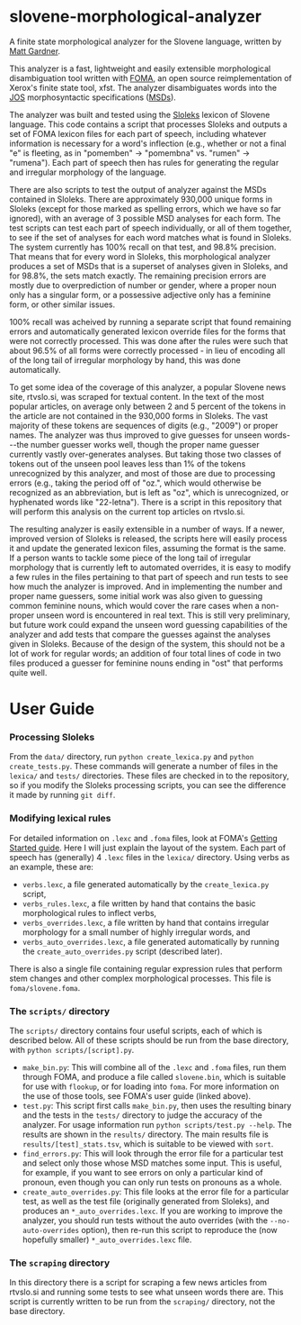 slovene-morphological-analyzer
==============================

A finite state morphological analyzer for the Slovene language, written by
[Matt Gardner](http://www.cs.cmu.edu/~mg1/).

This analyzer is a fast, lightweight and easily extensible morphological
disambiguation tool written with [FOMA](https://code.google.com/p/foma/), an
open source reimplementation of Xerox's finite state tool, xfst.  The analyzer
disambiguates words into the [JOS](http://nl.ijs.si/jos/index-en.html)
morphosyntactic specifications
([MSDs](http://nl.ijs.si/jos/msd/html-en/index.html)).

The analyzer was built and tested using the
[Sloleks](http://www.slovenscina.eu/sloleks/opis) lexicon of Slovene language.
This code contains a script that processes Sloleks and outputs a set of FOMA
lexicon files for each part of speech, including whatever information is
necessary for a word's inflection (e.g., whether or not a final "e" is
fleeting, as in "pomemben" -> "pomembna" vs. "rumen" -> "rumena").  Each part
of speech then has rules for generating the regular and irregular morphology of
the language.

There are also scripts to test the output of analyzer against the MSDs
contained in Sloleks.  There are approximately 930,000 unique forms in Sloleks
(except for those marked as spelling errors, which we have so far ignored),
with an average of 3 possible MSD analyses for each form.  The test scripts can
test each part of speech individually, or all of them together, to see if the
set of analyses for each word matches what is found in Sloleks.  The system
currently has 100% recall on that test, and 98.8% precision.  That means that
for every word in Sloleks, this morphological analyzer produces a set of MSDs
that is a superset of analyses given in Sloleks, and for 98.8%, the sets match
exactly.  The remaining precision errors are mostly due to overprediction of
number or gender, where a proper noun only has a singular form, or a possessive
adjective only has a feminine form, or other similar issues.

100% recall was acheived by running a separate script that found remaining
errors and automatically generated lexicon override files for the forms that
were not correctly processed.  This was done after the rules were such that
about 96.5% of all forms were correctly processed - in lieu of encoding all of
the long tail of irregular morphology by hand, this was done automatically.

To get some idea of the coverage of this analyzer, a popular Slovene news site,
rtvslo.si, was scraped for textual content.  In the text of the most popular
articles, on average only between 2 and 5 percent of the tokens in the article
are not contained in the 930,000 forms in Sloleks.  The vast majority of these
tokens are sequences of digits (e.g., "2009") or proper names.  The analyzer
was thus improved to give guesses for unseen words---the number guesser works
well, though the proper name guesser currently vastly over-generates analyses.
But taking those two classes of tokens out of the unseen pool leaves less than
1% of the tokens unrecognized by this analyzer, and most of those are due to
processing errors (e.g., taking the period off of "oz.", which would otherwise
be recognized as an abbreviation, but is left as "oz", which is unrecognized,
or hyphenated words like "22-letna").  There is a script in this repository
that will perform this analysis on the current top articles on rtvslo.si.

The resulting analyzer is easily extensible in a number of ways.  If a newer,
improved version of Sloleks is released, the scripts here will easily process
it and update the generated lexicon files, assuming the format is the same.  If
a person wants to tackle some piece of the long tail of irregular morphology
that is currently left to automated overrides, it is easy to modify a few rules
in the files pertaining to that part of speech and run tests to see how much
the analyzer is improved.  And in implementing the number and proper name
guessers, some initial work was also given to guessing common feminine nouns,
which would cover the rare cases when a non-proper unseen word is encountered
in real text.  This is still very preliminary, but future work could expand the
unseen word guessing capabilities of the analyzer and add tests that compare
the guesses against the analyses given in Sloleks.  Because of the design of
the system, this should not be a lot of work for regular words; an addition of
four total lines of code in two files produced a guesser for feminine nouns
ending in "ost" that performs quite well.

# User Guide

### Processing Sloleks

From the `data/` directory, run `python create_lexica.py` and `python
create_tests.py`.  These commands will generate a number of files in the
`lexica/` and `tests/` directories.  These files are checked in to the
repository, so if you modify the Sloleks processing scripts, you can see the
difference it made by running `git diff`.

### Modifying lexical rules

For detailed information on `.lexc` and `.foma` files, look at FOMA's [Getting
Started guide](https://code.google.com/p/foma/wiki/GettingStarted).  Here I
will just explain the layout of the system.  Each part of speech has
(generally) 4 `.lexc` files in the `lexica/` directory.  Using verbs as an
example, these are:

* `verbs.lexc`, a file generated automatically by the `create_lexica.py`
  script,
* `verbs_rules.lexc`, a file written by hand that contains the basic
  morphological rules to inflect verbs,
* `verbs_overrides.lexc`, a file written by hand that contains irregular
  morphology for a small number of highly irregular words, and
* `verbs_auto_overrides.lexc`, a file generated automatically by running the
  `create_auto_overrides.py` script (described later).

There is also a single file containing regular expression rules that perform
stem changes and other complex morphological processes.  This file is
`foma/slovene.foma`.

### The `scripts/` directory

The `scripts/` directory contains four useful scripts, each of which is
described below.  All of these scripts should be run from the base directory,
with `python scripts/[script].py`.

* `make_bin.py`: This will combine all of the `.lexc` and `.foma` files, run
  them through FOMA, and produce a file called `slovene.bin`, which is suitable
  for use with `flookup`, or for loading into `foma`.  For more information on
  the use of those tools, see FOMA's user guide (linked above).
* `test.py`: This script first calls `make_bin.py`, then uses the resulting
  binary and the tests in the `tests/` directory to judge the accuracy of the
  analyzer.  For usage information run `python scripts/test.py --help`.  The
  results are shown in the `results/` directory.  The main results file is
  `results/[test]_stats.tsv`, which is suitable to be viewed with `sort`.
* `find_errors.py`: This will look through the error file for a particular test
  and select only those whose MSD matches some input.  This is useful, for
  example, if you want to see errors on only a particular kind of pronoun, even
  though you can only run tests on pronouns as a whole.
* `create_auto_overrides.py`: This file looks at the error file for a
  particular test, as well as the test file (originally generated from
  Sloleks), and produces an `*_auto_overrides.lexc`.  If you are working to
  improve the analyzer, you should run tests without the auto overrides (with
  the `--no-auto-overrides` option), then re-run this script to reproduce the
  (now hopefully smaller) `*_auto_overrides.lexc` file.

### The `scraping` directory

In this directory there is a script for scraping a few news articles from
rtvslo.si and running some tests to see what unseen words there are.  This
script is currently written to be run from the `scraping/` directory, not the
base directory.

